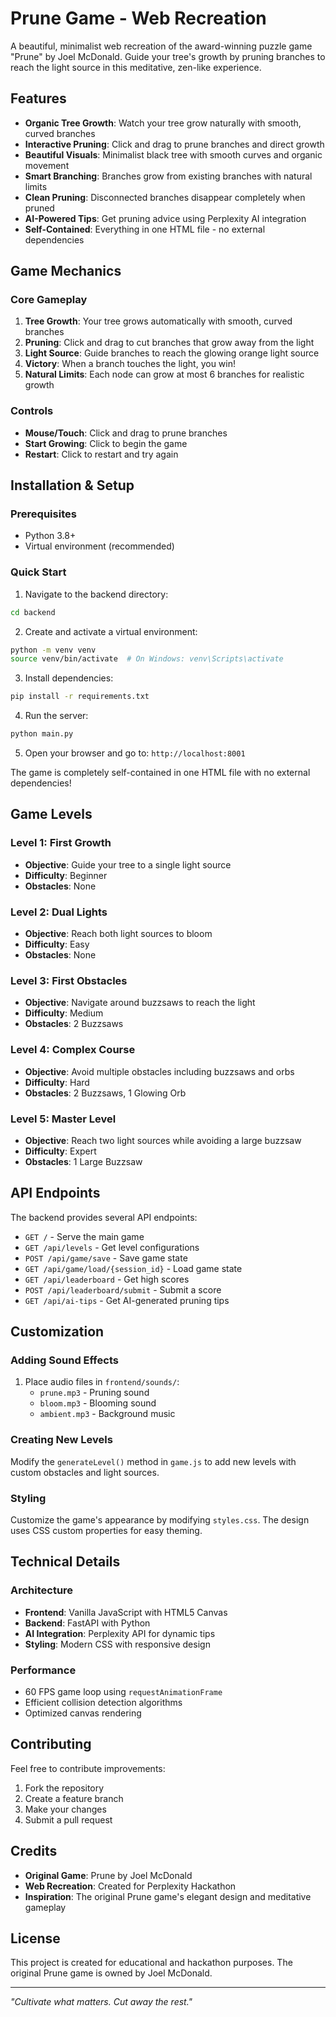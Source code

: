 # Prune Game - Web Recreation

A beautiful, minimalist web recreation of the award-winning puzzle game "Prune" by Joel McDonald. Guide your tree's growth by pruning branches to reach the light source in this meditative, zen-like experience.

## Features

- **Organic Tree Growth**: Watch your tree grow naturally with smooth, curved branches
- **Interactive Pruning**: Click and drag to prune branches and direct growth
- **Beautiful Visuals**: Minimalist black tree with smooth curves and organic movement
- **Smart Branching**: Branches grow from existing branches with natural limits
- **Clean Pruning**: Disconnected branches disappear completely when pruned
- **AI-Powered Tips**: Get pruning advice using Perplexity AI integration
- **Self-Contained**: Everything in one HTML file - no external dependencies

## Game Mechanics

### Core Gameplay
1. **Tree Growth**: Your tree grows automatically with smooth, curved branches
2. **Pruning**: Click and drag to cut branches that grow away from the light
3. **Light Source**: Guide branches to reach the glowing orange light source
4. **Victory**: When a branch touches the light, you win!
5. **Natural Limits**: Each node can grow at most 6 branches for realistic growth

### Controls
- **Mouse/Touch**: Click and drag to prune branches
- **Start Growing**: Click to begin the game
- **Restart**: Click to restart and try again

## Installation & Setup

### Prerequisites
- Python 3.8+
- Virtual environment (recommended)

### Quick Start

1. Navigate to the backend directory:
```bash
cd backend
```

2. Create and activate a virtual environment:
```bash
python -m venv venv
source venv/bin/activate  # On Windows: venv\Scripts\activate
```

3. Install dependencies:
```bash
pip install -r requirements.txt
```

4. Run the server:
```bash
python main.py
```

5. Open your browser and go to: `http://localhost:8001`

The game is completely self-contained in one HTML file with no external dependencies!

## Game Levels

### Level 1: First Growth
- **Objective**: Guide your tree to a single light source
- **Difficulty**: Beginner
- **Obstacles**: None

### Level 2: Dual Lights
- **Objective**: Reach both light sources to bloom
- **Difficulty**: Easy
- **Obstacles**: None

### Level 3: First Obstacles
- **Objective**: Navigate around buzzsaws to reach the light
- **Difficulty**: Medium
- **Obstacles**: 2 Buzzsaws

### Level 4: Complex Course
- **Objective**: Avoid multiple obstacles including buzzsaws and orbs
- **Difficulty**: Hard
- **Obstacles**: 2 Buzzsaws, 1 Glowing Orb

### Level 5: Master Level
- **Objective**: Reach two light sources while avoiding a large buzzsaw
- **Difficulty**: Expert
- **Obstacles**: 1 Large Buzzsaw

## API Endpoints

The backend provides several API endpoints:

- `GET /` - Serve the main game
- `GET /api/levels` - Get level configurations
- `POST /api/game/save` - Save game state
- `GET /api/game/load/{session_id}` - Load game state
- `GET /api/leaderboard` - Get high scores
- `POST /api/leaderboard/submit` - Submit a score
- `GET /api/ai-tips` - Get AI-generated pruning tips

## Customization

### Adding Sound Effects
1. Place audio files in `frontend/sounds/`:
   - `prune.mp3` - Pruning sound
   - `bloom.mp3` - Blooming sound
   - `ambient.mp3` - Background music

### Creating New Levels
Modify the `generateLevel()` method in `game.js` to add new levels with custom obstacles and light sources.

### Styling
Customize the game's appearance by modifying `styles.css`. The design uses CSS custom properties for easy theming.

## Technical Details

### Architecture
- **Frontend**: Vanilla JavaScript with HTML5 Canvas
- **Backend**: FastAPI with Python
- **AI Integration**: Perplexity API for dynamic tips
- **Styling**: Modern CSS with responsive design

### Performance
- 60 FPS game loop using `requestAnimationFrame`
- Efficient collision detection algorithms
- Optimized canvas rendering

## Contributing

Feel free to contribute improvements:
1. Fork the repository
2. Create a feature branch
3. Make your changes
4. Submit a pull request

## Credits

- **Original Game**: Prune by Joel McDonald
- **Web Recreation**: Created for Perplexity Hackathon
- **Inspiration**: The original Prune game's elegant design and meditative gameplay

## License

This project is created for educational and hackathon purposes. The original Prune game is owned by Joel McDonald.

---

*"Cultivate what matters. Cut away the rest."*
